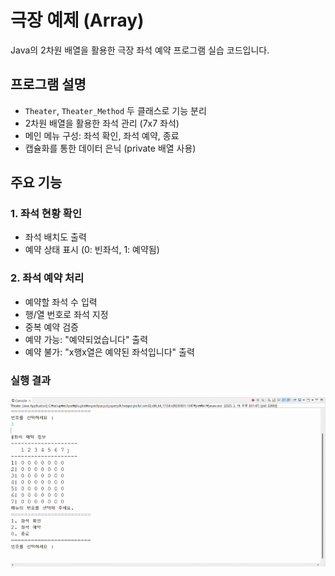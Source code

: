 # 극장 예제 (Array)
Java의 2차원 배열을 활용한 극장 좌석 예약 프로그램 실습 코드입니다.

## 프로그램 설명
- `Theater`, `Theater_Method` 두 클래스로 기능 분리
- 2차원 배열을 활용한 좌석 관리 (7x7 좌석)
- 메인 메뉴 구성: 좌석 확인, 좌석 예약, 종료
- 캡슐화를 통한 데이터 은닉 (private 배열 사용)

## 주요 기능
### 1. 좌석 현황 확인
- 좌석 배치도 출력 
- 예약 상태 표시 (0: 빈좌석, 1: 예약됨)

### 2. 좌석 예약 처리
- 예약할 좌석 수 입력
- 행/열 번호로 좌석 지정
- 중복 예약 검증
 - 예약 가능: "예약되었습니다" 출력
 - 예약 불가: "x행x열은 예약된 좌석입니다" 출력

### 실행 결과
![Theater](/images/Theater.gif)
